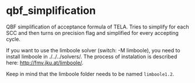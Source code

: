# qbf_simplification

QBF simplification of acceptance formula of TELA.
Tries to simplify for each SCC and then turns on precision flag and simplified for every accepting cycle.

If you want to use the limboole solver (switch: -M limboole), you need to install limboole in ./../../solvers/. The process of instalation is described here: http://fmv.jku.at/limboole/.

Keep in mind that the limboole folder needs to be named `limboole1.2`.
